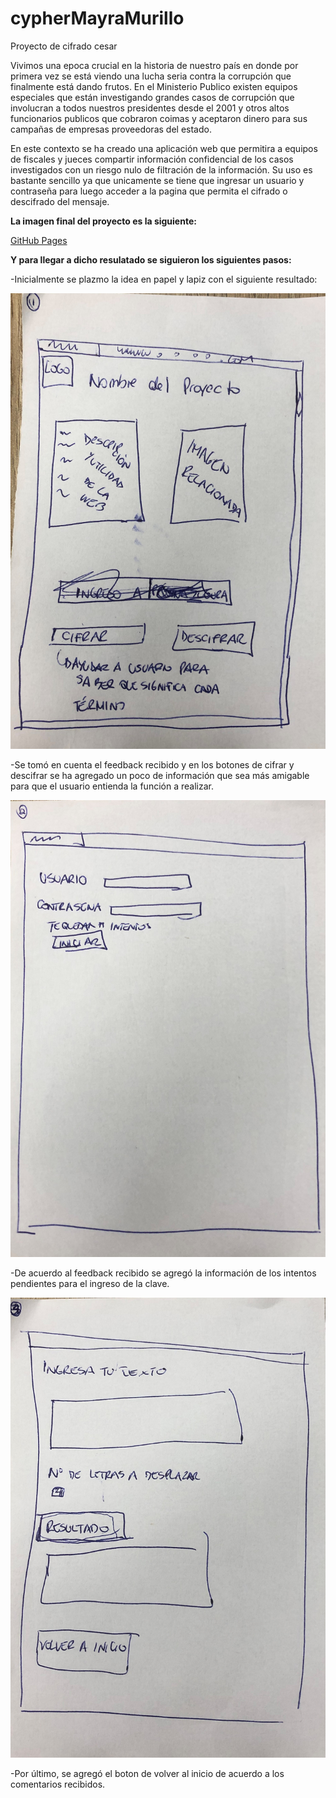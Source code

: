 # cypherMayraMurillo
Proyecto de cifrado cesar

Vivimos una epoca crucial en la historia de nuestro país en donde por primera vez se está viendo una lucha seria contra la corrupción que finalmente está dando frutos. 
En el Ministerio Publico existen equipos especiales que están investigando grandes casos de corrupción que involucran a todos nuestros presidentes desde el 2001 y otros altos funcionarios publicos que cobraron coimas y aceptaron dinero para sus campañas de empresas proveedoras del estado.

En este contexto se ha creado una aplicación web que permitira a equipos de fiscales y jueces compartir información confidencial de los casos investigados con un riesgo nulo de filtración de la información. Su uso es bastante sencillo ya que unicamente se tiene que ingresar un usuario y contraseña para luego acceder a la pagina que permita el cifrado o descifrado del mensaje.

**La imagen final del proyecto es la siguiente:**

[GitHub Pages](https://github.com/MayraMurillo/cypherMayraMurillo/blob/master/PrototipoMP.bmpr)

**Y para llegar a dicho resulatado se siguieron los siguientes pasos:**

-Inicialmente se plazmo la idea en papel y lapiz con el siguiente resultado:

![alt text](https://github.com/MayraMurillo/cypherMayraMurillo/blob/master/Boceto1.jpg)

-Se tomó en cuenta el feedback recibido y en los botones de cifrar y descifrar se ha agregado un poco de información que sea más amigable para que el usuario entienda la función a realizar.

![alt text](https://github.com/MayraMurillo/cypherMayraMurillo/blob/master/Boceto2.jpg)

-De acuerdo al feedback recibido se agregó la información de los intentos pendientes para el ingreso de la clave.

![alt text](https://github.com/MayraMurillo/cypherMayraMurillo/blob/master/Boceto3.jpg)

-Por último, se agregó el boton de volver al inicio de acuerdo a los comentarios recibidos.


